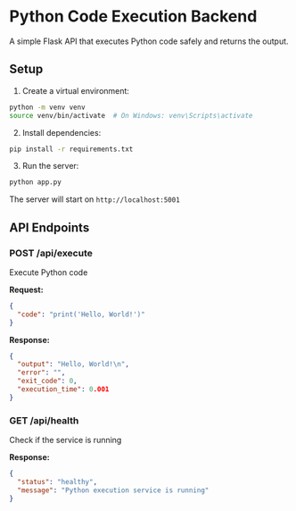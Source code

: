 # Python Code Execution Backend

A simple Flask API that executes Python code safely and returns the output.

## Setup

1. Create a virtual environment:

```bash
python -m venv venv
source venv/bin/activate  # On Windows: venv\Scripts\activate
```

2. Install dependencies:

```bash
pip install -r requirements.txt
```

3. Run the server:

```bash
python app.py
```

The server will start on `http://localhost:5001`

## API Endpoints

### POST /api/execute

Execute Python code

**Request:**

```json
{
  "code": "print('Hello, World!')"
}
```

**Response:**

```json
{
  "output": "Hello, World!\n",
  "error": "",
  "exit_code": 0,
  "execution_time": 0.001
}
```

### GET /api/health

Check if the service is running

**Response:**

```json
{
  "status": "healthy",
  "message": "Python execution service is running"
}
```
